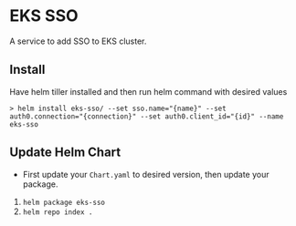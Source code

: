 # EKS SSO

A service to add SSO to EKS cluster.

## Install

Have helm tiller installed and then run helm command with desired values

`> helm install eks-sso/ --set sso.name="{name}" --set auth0.connection="{connection}" --set auth0.client_id="{id}" --name eks-sso`

## Update Helm Chart

- First update your `Chart.yaml` to desired version, then update your package.

1. `helm package eks-sso`
2. `helm repo index .`
